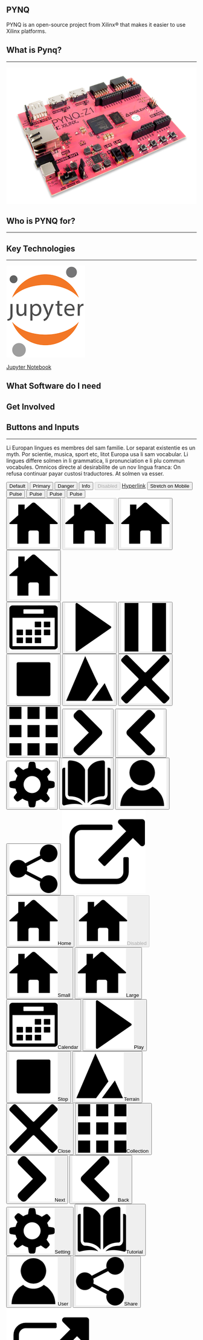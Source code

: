 <body>
  <div class="menu-container"></div>
  <div class="content-container">
    <div class="banner" style="background: url('img/dummy-background.jpeg') no-repeat center; background-size: cover; height: 400px;"></div>
    <div class="banner">
      <div class="banner-table flex-column">
        <div class="flex-row">
          <div class="flex-item flex-column">
            <h2 class="add-top-margin-small">PYNQ</h2>
            <p class="text">
              PYNQ is an open-source project from Xilinx® that makes it easier to use Xilinx platforms.
            </p>
          </div>
        </div>
      </div>
    </div>
    <div class="content">
      <div class="content-table flex-column">
        <!-------------------------------------------------------------------------------------------->
        <!--Start Intro-->
        <div class="flex-row">
          <div class="flex-item flex-column">
            <h2>What is Pynq?</h2>
            <hr>
            <p class="text">
              <img class="image image-wrap-text max-width-400" src="img/Pynq-z1.png">
              <zero-md src="./Index.md/Intro.md"></zero-md>
            </p>
          </div>
        </div>
        <!--End Intro-->
        <!-------------------------------------------------------------------------------------------->
        <!--Start Who Only-->
        <div class="flex-row">
          <div class="flex-item flex-column">
            <h2> Who is PYNQ for?</h2>
            <hr>
            <p class="text">
              <zero-md src="./Index.md/Who.md"></zero-md>
            </p>
          </div>
        </div>
        <!--End Who-->
        <!-------------------------------------------------------------------------------------------->
        <!--Start Key Only-->
        <div class="flex-row">
          <div class="flex-item flex-column full-width">
            <h2>Key Technologies</h2>
            <hr>
          </div>
        </div>
        <div class="flex-row">
          <div class="flex-item flex-item-stretch flex-column">
            <img class="image max-width-400" src="img/jupyter.png">
          </div>
          <div class="flex-item flex-item-stretch-4 flex-column">
            <p class="text">
              <a class="highlight-text" href="https://jupyter.org/">Jupyter Notebook</a><br>
              <zero-md src="./Index.md/Key.md"></zero-md>
            </p>
          </div>
        </div>
        <!--End List of Projects-->
        <div class="flex-row">
          <div class="flex-item flex-column">
            <h2>What Software do I need</h2>
            <p class="text">
              <zero-md src="./Index.md/What.md"></zero-md>
            </p>
            <h2>Get Involved</h2>
            <p class="text">
              <zero-md src="./Index.md/Get.md"></zero-md>
            </p>
          </div>
        </div>
        <!--End Text Only-->
        <!-------------------------------------------------------------------------------------------->
        <!--Start Text with Buttons-->
        <div class="flex-row">
          <div class="flex-item flex-column">
            <h2>Buttons and Inputs</h2>
            <hr>
            <p class="text">
              Li Europan lingues es membres del sam familie. Lor separat existentie es un myth. Por scientie, musica,
              sport etc, litot Europa usa li sam vocabular. Li lingues differe solmen in li grammatica, li pronunciation e
              li plu commun vocabules. Omnicos directe al desirabilite de un nov lingua franca: On refusa continuar payar
              custosi traductores. At solmen va esser.
            </p>
            <div class="control-group">
              <button class="custom-button">Default</button>
              <button class="custom-button custom-button-primary">Primary</button>
              <button class="custom-button custom-button-danger">Danger</button>
              <button class="custom-button custom-button-info">Info</button>
              <button class="custom-button" disabled>Disabled</button>
              <a class="custom-button" target="_blank" href="https://github.com/yenchiah/project-website-template" target="_blank">Hyperlink</a>
              <button class="custom-button custom-button-primary stretch-on-mobile">Stretch on Mobile</button>
            </div>
            <div class="control-group">
              <button class="custom-button pulse-black">Pulse</button>
              <button class="custom-button custom-button-primary pulse-primary">Pulse</button>
              <button class="custom-button custom-button-danger pulse-danger">Pulse</button>
              <button class="custom-button custom-button-info pulse-info">Pulse</button>
            </div>
            <div class="control-group">
              <button class="custom-button-flat"><img src="img/home.png"></button>
              <button class="custom-button-flat" disabled><img src="img/home.png"></button>
              <button class="custom-button-flat small"><img src="img/home.png"></button>
              <button class="custom-button-flat large"><img src="img/home.png"></button>
            </div>
            <div class="control-group">
              <button class="custom-button-flat"><img src="img/calendar.png"></button>
              <button class="custom-button-flat"><img src="img/play.png"></button>
              <button class="custom-button-flat"><img src="img/pause.png"></button>
              <button class="custom-button-flat"><img src="img/stop.png"></button>
              <button class="custom-button-flat"><img src="img/terrain.png"></button>
              <button class="custom-button-flat"><img src="img/close.png"></button>
              <button class="custom-button-flat"><img src="img/collection.png"></button>
              <button class="custom-button-flat"><img src="img/next.png"></button>
              <button class="custom-button-flat"><img src="img/back.png"></button>
              <button class="custom-button-flat"><img src="img/setting.png"></button>
              <button class="custom-button-flat"><img src="img/book.png"></button>
              <button class="custom-button-flat"><img src="img/user.png"></button>
              <button class="custom-button-flat"><img src="img/share.png"></button>
              <a class="custom-button-flat" href="https://github.com/yenchiah/project-website-template" target="_blank">
                <img src="img/link.png">
              </a>
            </div>
            <div class="control-group">
              <button class="custom-button-flat"><img src="img/home.png"><span>Home</span></button>
              <button class="custom-button-flat" disabled><img src="img/home.png"><span>Disabled</span></button>
              <button class="custom-button-flat small"><img src="img/home.png"><span>Small</span></button>
              <button class="custom-button-flat large"><img src="img/home.png"><span>Large</span></button>
            </div>
            <div class="control-group">
              <button class="custom-button-flat"><img src="img/calendar.png"><span>Calendar</span></button>
              <button class="custom-button-flat"><img src="img/play.png"><span>Play</span></button>
              <button class="custom-button-flat"><img src="img/stop.png"><span>Stop</span></button>
              <button class="custom-button-flat"><img src="img/terrain.png"><span>Terrain</span></button>
              <button class="custom-button-flat"><img src="img/close.png"><span>Close</span></button>
              <button class="custom-button-flat"><img src="img/collection.png"><span>Collection</span></button>
              <button class="custom-button-flat"><img src="img/next.png"><span>Next</span></button>
              <button class="custom-button-flat"><img src="img/back.png"><span>Back</span></button>
              <button class="custom-button-flat"><img src="img/setting.png"><span>Setting</span></button>
              <button class="custom-button-flat"><img src="img/book.png"><span>Tutorial</span></button>
              <button class="custom-button-flat"><img src="img/user.png"><span>User</span></button>
              <button class="custom-button-flat"><img src="img/share.png"><span>Share</span></button>
              <a class="custom-button-flat" href="https://github.com/yenchiah/project-website-template" target="_blank">
                <img src="img/link.png"><span>Hyperlink</span>
              </a>
              <button class="custom-button-flat stretch-on-mobile"><img src="img/play.png"><span>Stretch on Mobile</span></button>
            </div>
            <div class="control-group">
              <button class="custom-button-flat pulse-black"><img src="img/home.png"><span>Pulse</span></button>
              <button class="custom-button-flat pulse-primary"><img src="img/home.png"><span>Pulse</span></button>
              <button class="custom-button-flat pulse-danger"><img src="img/home.png"><span>Pulse</span></button>
              <button class="custom-button-flat pulse-info"><img src="img/home.png"><span>Pulse</span></button>
            </div>
            <p class="text">
              Ma quande lingues coalesce, li grammatica del resultant lingue es plu simplic e regulari quam ti del
              coalescent lingues. Li nov lingua franca va esser plu simplic e regulari quam li existent Europan lingues.
              It va esser tam simplic quam Occidental in fact, it va esser Occidental. A un Angleso it va semblar un
              simplificat Angles, quam un skeptic Cambridge amico dit me.
            </p>
          </div>
        </div>
        <div class="flex-row-space-between">
          <div class="flex-item flex-column">
            <p class="text badge-text">Large Badge Caption!</p>
          </div>
          <div class="flex-item flex-column">
            <div class="control-group">
              <a href="javascript:void(0)" target="_blank" class="custom-image-button">
                <img src="img/app-store-badge.png" width="150">
              </a>
              <a href="javascript:void(0)" target="_blank" class="custom-image-button">
                <img src="img/google-play-badge.png" width="150">
              </a>
            </div>
          </div>
        </div>
        <div class="flex-row">
          <div class="flex-item flex-column">
            <p class="text">
              Li Europan lingues es membres del sam familie. Lor separat existentie es un myth. Por scientie, musica,
              sport etc, litot Europa usa li sam vocabular. Li lingues differe solmen in li grammatica, li pronunciation e
              li plu commun vocabules. Omnicos directe al desirabilite de un nov lingua franca: On refusa continuar payar
              custosi traductores. At solmen va esser.
            </p>
            <div class="control-group">
              <input class="custom-textbox stretch-on-mobile" type="text" placeholder="e.g., 15213">
              <textarea class="custom-textbox stretch-on-mobile" placeholder="e.g., 15213"></textarea>
            </div>
            <div class="control-group">
              <input class="custom-textbox stretch-on-mobile" value="http://yenchiah.me/" type="text" readonly>
              <textarea class="custom-textbox stretch-on-mobile" readonly>Phasellus viverra nulla ut metus varius laoreet.</textarea>
            </div>
            <p class="text">
              Ma quande lingues coalesce, li grammatica del resultant lingue es plu simplic e regulari quam ti del
              coalescent lingues. Li nov lingua franca va esser plu simplic e regulari quam li existent Europan lingues.
              It va esser tam simplic quam Occidental in fact, it va esser Occidental. A un Angleso it va semblar un
              simplificat Angles, quam un skeptic Cambridge amico dit me.
            </p>
          </div>
        </div>
        <!--End Text with Buttons-->
        <!-------------------------------------------------------------------------------------------->
        <!--Start Text with Images and Image buttons-->
        <div class="flex-row">
          <div class="flex-item flex-column">
            <h2>Images and Image Button</h2>
            <hr>
            <p class="text">
              Li Europan lingues es membres del sam familie. Lor separat existentie es un myth. Por scientie, musica,
              sport etc, litot Europa usa li sam vocabular. Li lingues differe solmen in li grammatica, li pronunciation e
              li plu commun vocabules. Omnicos directe al desirabilite de un nov lingua franca: On refusa continuar payar
              custosi traductores. At solmen va esser.
            </p>
          </div>
        </div>
        <div class="flex-row-space-between">
          <div class="flex-item flex-column">
            <img class="image max-width-400" src="img/dummay-img.png">
            <p class="image-caption">Image Caption</p>
          </div>
          <div class="flex-item flex-column">
            <a href="https://github.com/yenchiah/project-website-template" target="_blank" class="image max-width-400">
              <img src="img/dummay-img.png">
            </a>
            <p class="image-caption">Image Button Caption</p>
          </div>
        </div>
        <div class="flex-row">
          <div class="flex-item flex-column">
            <p class="text">
              Li Europan lingues es membres del sam familie. Lor separat existentie es un myth. Por scientie, musica,
              sport etc, litot Europa usa li sam vocabular. Li lingues differe solmen in li grammatica, li pronunciation e
              li plu commun vocabules. Omnicos directe al desirabilite de un nov lingua franca: On refusa continuar payar
              custosi traductores. At solmen va esser.
            </p>
          </div>
        </div>
        <!--End Text with Images and Image buttons-->
        <!-------------------------------------------------------------------------------------------->
        <!--End Text around Image-->
        <!-------------------------------------------------------------------------------------------->
      </div>
    </div>
    <div class="banner" style="background: url('img/dummy-background.jpeg') no-repeat center; background-size: cover; height: 500px;">
      <div class="banner-table flex-column" style="background-color: rgba(0, 0, 0, 0.5);">
        <div class="flex-row">
          <div class="flex-item flex-column">
            <h2 class="no-top-margin">This is the banner area with photo</h2>
            <p class="text no-bottom-margin">
              Phasellus viverra nulla ut metus varius laoreet. Quisque rutrum. Aenean imperdiet. Etiam ultricies nisi vel
              augue. Curabitur ullamcorper ultricies nisi. Nam eget dui. Etiam rhoncus. Maecenas tempus, tellus eget
              condimentum rhoncus.
            </p>
          </div>
        </div>
      </div>
    </div>
    <div class="content">
      <div class="content-table flex-column">
        <!-------------------------------------------------------------------------------------------->
        <!--Start Text with Centered Image and Table-->
        <div class="flex-row">
          <div class="flex-item flex-column">
            <h2 class="no-top-margin">Centered Image and Table</h2>
            <hr>
            <p class="text">
              Li Europan lingues es membres del sam familie. Lor separat existentie es un myth. Por scientie, musica,
              sport etc, litot Europa usa li sam vocabular. Li lingues differe solmen in li grammatica, li pronunciation e
              li plu commun vocabules. Omnicos directe al desirabilite de un nov lingua franca: On refusa continuar payar
              custosi traductores. At solmen va esser.
            </p>
            <p class="text text-center graph-title">
              This is the title for the bottom image
            </p>
            <img class="image center max-width-400 add-top-margin-small" src="img/dummay-img.png">
            <p class="text">
              Li Europan lingues es membres del sam familie. Lor separat existentie es un myth. Por scientie, musica,
              sport etc, litot Europa usa li sam vocabular. Li lingues differe solmen in li grammatica, li pronunciation e
              li plu commun vocabules. Omnicos directe al desirabilite de un nov lingua franca: On refusa continuar payar
              custosi traductores. At solmen va esser.
            </p>
            <p class="text text-center graph-title">
              This is the title for the bottom table
            </p>
            <div class="custom-table-container center add-top-margin-small">
              <table class="custom-table">
                <thead>
                  <tr class="bg-color-gray">
                    <th>Number of</th>
                    <th class="text-center">Unique Users</th>
                    <th class="text-center">Smell Reports</th>
                    <th class="text-center">Interaction Events</th>
                  </tr>
                </thead>
                <tbody>
                  <tr>
                    <td>Enthusiasts</td>
                    <td class="text-center">9.4%</td>
                    <td class="text-center">50.6%</td>
                    <td class="text-center">44.8%</td>
                  </tr>
                  <tr class="bg-color-light-gray">
                    <td>Explorers</td>
                    <td class="text-center">36.1%</td>
                    <td class="text-center">37.3%</td>
                    <td class="text-center">27.3%</td>
                  </tr>
                  <tr>
                    <td>Contributors</td>
                    <td class="text-center">13.0%</td>
                    <td class="text-center">12.1%</td>
                    <td class="text-center">n/a</td>
                  </tr>
                  <tr class="bg-color-light-gray">
                    <td>Observers</td>
                    <td class="text-center">41.6%</td>
                    <td class="text-center">n/a</td>
                    <td class="text-center">27.9%</td>
                  </tr>
                </tbody>
                <tfoot>
                  <tr>
                    <td>Size (N)</td>
                    <td class="text-center">2,237</td>
                    <td class="text-center">8,112</td>
                    <td class="text-center">79,447</td>
                  </tr>
                </tfoot>
              </table>
            </div>
            <p class="text text-center graph-title">
              This is the title for the bottom very long scrollable table
            </p>
            <div class="custom-table-container center add-top-margin-small">
              <table class="custom-table">
                <thead>
                  <tr class="bg-color-gray">
                    <th class="text-center">Smell Rating</th>
                    <th class="text-center">2019</th>
                    <th class="text-center">2018</th>
                    <th class="text-center">2017</th>
                    <th class="text-center">2016</th>
                    <th class="text-center">2015</th>
                    <th class="text-center">2014</th>
                    <th class="text-center">2013</th>
                    <th class="text-center">2012</th>
                    <th class="text-center">2011</th>
                    <th class="text-center">2010</th>
                    <th class="text-center">2009</th>
                    <th class="text-center">2008</th>
                    <th class="text-center">2007</th>
                  </tr>
                </thead>
                <tbody>
                  <tr>
                    <td class="text-center">1</td>
                    <td class="text-center">1,711 (9.5%)</td>
                    <td class="text-center">1,199 (13.0%)</td>
                    <td class="text-center">1,658 (20.4%)</td>
                    <td class="text-center">1,199 (13.0%)</td>
                    <td class="text-center">1,658 (20.4%)</td>
                    <td class="text-center">1,199 (13.0%)</td>
                    <td class="text-center">1,658 (20.4%)</td>
                    <td class="text-center">1,199 (13.0%)</td>
                    <td class="text-center">1,658 (20.4%)</td>
                    <td class="text-center">1,199 (13.0%)</td>
                    <td class="text-center">1,658 (20.4%)</td>
                    <td class="text-center">1,199 (13.0%)</td>
                    <td class="text-center">1,658 (20.4%)</td>
                  </tr>
                  <tr class="bg-color-light-gray">
                    <td class="text-center">2</td>
                    <td class="text-center">798 (4.4%)</td>
                    <td class="text-center">497 (5.4%)</td>
                    <td class="text-center">665 (8.2%)</td>
                    <td class="text-center">497 (5.4%)</td>
                    <td class="text-center">665 (8.2%)</td>
                    <td class="text-center">497 (5.4%)</td>
                    <td class="text-center">665 (8.2%)</td>
                    <td class="text-center">497 (5.4%)</td>
                    <td class="text-center">665 (8.2%)</td>
                    <td class="text-center">497 (5.4%)</td>
                    <td class="text-center">665 (8.2%)</td>
                    <td class="text-center">497 (5.4%)</td>
                    <td class="text-center">665 (8.2%)</td>
                  </tr>
                  <tr>
                    <td class="text-center">3</td>
                    <td class="text-center">4,305 (23.9%)</td>
                    <td class="text-center">2,649 (28.8%)</td>
                    <td class="text-center">2,246 (27.7%)</td>
                    <td class="text-center">2,649 (28.8%)</td>
                    <td class="text-center">2,246 (27.7%)</td>
                    <td class="text-center">2,649 (28.8%)</td>
                    <td class="text-center">2,246 (27.7%)</td>
                    <td class="text-center">2,649 (28.8%)</td>
                    <td class="text-center">2,246 (27.7%)</td>
                    <td class="text-center">2,649 (28.8%)</td>
                    <td class="text-center">2,246 (27.7%)</td>
                    <td class="text-center">2,649 (28.8%)</td>
                    <td class="text-center">2,246 (27.7%)</td>
                  </tr>
                  <tr class="bg-color-light-gray">
                    <td class="text-center">4</td>
                    <td class="text-center">5,804 (32.3%)</td>
                    <td class="text-center">2,932 (31.9%)</td>
                    <td class="text-center">2,171 (26.8%)</td>
                    <td class="text-center">2,932 (31.9%)</td>
                    <td class="text-center">2,171 (26.8%)</td>
                    <td class="text-center">2,932 (31.9%)</td>
                    <td class="text-center">2,171 (26.8%)</td>
                    <td class="text-center">2,932 (31.9%)</td>
                    <td class="text-center">2,171 (26.8%)</td>
                    <td class="text-center">2,932 (31.9%)</td>
                    <td class="text-center">2,171 (26.8%)</td>
                    <td class="text-center">2,932 (31.9%)</td>
                    <td class="text-center">2,171 (26.8%)</td>
                  </tr>
                  <tr>
                    <td class="text-center">5</td>
                    <td class="text-center">5,356 (29.8%)</td>
                    <td class="text-center">1,918 (20.9%)</td>
                    <td class="text-center">1,372 (16.9%)</td>
                    <td class="text-center">1,918 (20.9%)</td>
                    <td class="text-center">1,372 (16.9%)</td>
                    <td class="text-center">1,918 (20.9%)</td>
                    <td class="text-center">1,372 (16.9%)</td>
                    <td class="text-center">1,918 (20.9%)</td>
                    <td class="text-center">1,372 (16.9%)</td>
                    <td class="text-center">1,918 (20.9%)</td>
                    <td class="text-center">1,372 (16.9%)</td>
                    <td class="text-center">1,918 (20.9%)</td>
                    <td class="text-center">1,372 (16.9%)</td>
                  </tr>
                </tbody>
                <tfoot>
                  <tr>
                    <td class="text-center">Sum</td>
                    <td class="text-center">17,974</td>
                    <td class="text-center">9,195</td>
                    <td class="text-center">8,112</td>
                    <td class="text-center">9,195</td>
                    <td class="text-center">8,112</td>
                    <td class="text-center">9,195</td>
                    <td class="text-center">8,112</td>
                    <td class="text-center">9,195</td>
                    <td class="text-center">8,112</td>
                    <td class="text-center">9,195</td>
                    <td class="text-center">8,112</td>
                    <td class="text-center">9,195</td>
                    <td class="text-center">8,112</td>
                  </tr>
                </tfoot>
              </table>
            </div>
            <p class="text">
              Li Europan lingues es membres del sam familie. Lor separat existentie es un myth. Por scientie, musica,
              sport etc, litot Europa usa li sam vocabular. Li lingues differe solmen in li grammatica, li pronunciation e
              li plu commun vocabules. Omnicos directe al desirabilite de un nov lingua franca: On refusa continuar payar
              custosi traductores. At solmen va esser.
            </p>
          </div>
        </div>
        <!--End Text with Centered Image and Table-->
        <!-------------------------------------------------------------------------------------------->
        <!--Start Text with Adaptive Image-->
        <div class="flex-row">
          <div class="flex-item flex-column">
            <h2>Adaptive Image</h2>
            <hr>
            <p class="text">
              Li Europan lingues es membres del sam familie. Lor separat existentie es un myth. Por scientie, musica,
              sport etc, litot Europa usa li sam vocabular. Li lingues differe solmen in li grammatica, li pronunciation e
              li plu commun vocabules. Omnicos directe al desirabilite de un nov lingua franca: On refusa continuar payar
              custosi traductores. At solmen va esser.
            </p>
            <a class="image adaptive-image" style="background-image: url('img/dummay-img-long.png'); min-height: 150px;" href="img/dummay-img-long.png" target="_blank"></a>
            <p class="text">
              Li Europan lingues es membres del sam familie. Lor separat existentie es un myth. Por scientie, musica,
              sport etc, litot Europa usa li sam vocabular. Li lingues differe solmen in li grammatica, li pronunciation e
              li plu commun vocabules. Omnicos directe al desirabilite de un nov lingua franca: On refusa continuar payar
              custosi traductores. At solmen va esser.
            </p>
          </div>
        </div>
        <!--End Text with Adaptive Image-->
        <!-------------------------------------------------------------------------------------------->
      </div>
    </div>
    <div class="banner" style="background: url('img/dummy-background.jpeg') no-repeat center; background-size: cover; height: 500px;"></div>
    <div class="banner">
      <div class="banner-table flex-column">
        <div class="flex-row">
          <div class="flex-item flex-column">
            <h2 class="add-top-margin-small">This is the two banner area with photo</h2>
            <p class="text">
              Phasellus viverra nulla ut metus varius laoreet. Quisque rutrum. Aenean imperdiet. Etiam ultricies nisi vel
              augue. Curabitur ullamcorper ultricies nisi. Nam eget dui. Etiam rhoncus. Maecenas tempus, tellus eget
              condimentum rhoncus.
            </p>
          </div>
        </div>
      </div>
    </div>
    <div class="content">
      <div class="content-table flex-column">
        <!-------------------------------------------------------------------------------------------->
        <!--Start Text with Images and Videos-->
        <div class="flex-row">
          <div class="flex-item flex-column">
            <h2 class="no-top-margin">Text with Images and Videos</h2>
            <hr>
            <p class="text">
              Ma quande lingues coalesce, li grammatica del resultant lingue es plu simplic e regulari quam ti del
              coalescent lingues. Li nov lingua franca va esser plu simplic e regulari quam li existent Europan lingues.
              It va esser tam simplic quam Occidental in fact, it va esser Occidental. A un Angleso it va semblar un
              simplificat Angles, quam un skeptic Cambridge amico dit me.
            </p>
          </div>
        </div>
        <div class="flex-row">
          <div class="flex-item flex-item-stretch flex-column">
            <img class="image" src="img/dummay-img.png">
          </div>
          <div class="flex-item flex-item-stretch flex-column">
            <p class="text">
              Sed ut perspiciatis unde omnis iste natus error sit voluptatem accusantium doloremque laudantium, totam rem
              aperiam, eaque ipsa quae ab illo inventore veritatis et quasi architecto beatae vitae dicta sunt explicabo.
              Nemo enim ipsam voluptatem quia voluptas sit aspernatur aut odit aut fugit, sed quia consequuntur magni
              dolores eos qui ratione voluptatem sequi nesciunt. Neque porro quisquam est, qui dolorem ipsum quia dolor
              sit amet, consectetur, adipisci velit, sed quia non numquam eius modi tempora incidunt ut labore et dolore
              magnam aliquam quaerat voluptatem. Sed ut perspiciatis unde.
            </p>
          </div>
        </div>
        <div class="flex-row">
          <div class="flex-item flex-item-stretch flex-column">
            <video preload controls autoplay loop muted playsinline class="image">
              <source src="vid/mov_bbb.mp4" type="video/mp4">
              Your browser does not support the video tag.
            </video>
          </div>
          <div class="flex-item flex-item-stretch flex-column">
            <p class="text">
              Sed ut perspiciatis unde omnis iste natus error sit voluptatem accusantium doloremque laudantium, totam rem
              aperiam, eaque ipsa quae ab illo inventore veritatis et quasi architecto beatae vitae dicta sunt explicabo.
              Nemo enim ipsam voluptatem quia voluptas sit aspernatur aut odit aut fugit, sed quia consequuntur magni
              dolores eos qui ratione voluptatem sequi nesciunt. Neque porro quisquam est, qui dolorem ipsum quia dolor
              sit amet, consectetur, adipisci velit, sed quia non numquam eius modi tempora incidunt ut labore et dolore
              magnam.
            </p>
          </div>
        </div>
        <div class="flex-row">
          <div class="flex-item flex-column">
            <p class="text">
              Ma quande lingues coalesce, li grammatica del resultant lingue es plu simplic e regulari quam ti del
              coalescent lingues. Li nov lingua franca va esser plu simplic e regulari quam li existent Europan lingues.
              It va esser tam simplic quam Occidental in fact, it va esser Occidental. A un Angleso it va semblar un
              simplificat Angles, quam un skeptic Cambridge amico dit me.
            </p>
          </div>
        </div>
        <div class="flex-row">
          <div class="flex-item flex-item-stretch-2 flex-column">
            <p class="text">
              Sed ut perspiciatis unde omnis iste natus error sit voluptatem accusantium doloremque laudantium, totam rem
              aperiam, eaque ipsa quae ab illo inventore veritatis et quasi architecto beatae vitae dicta sunt explicabo.
              Nemo enim ipsam voluptatem quia voluptas sit aspernatur aut odit aut fugit, sed quia consequuntur magni
              dolores eos qui ratione voluptatem sequi nesciunt. Neque porro quisquam est, qui dolorem ipsum quia dolor
              sit amet, consectetur, adipisci velit, sed quia non numquam eius modi tempora.
            </p>
          </div>
          <div class="flex-item flex-item-stretch flex-column">
            <img class="image" src="img/dummay-img.png">
          </div>
        </div>
        <div class="flex-row">
          <div class="flex-item flex-item-stretch-2 flex-column">
            <p class="text">
              Sed ut perspiciatis unde omnis iste natus error sit voluptatem accusantium doloremque laudantium, totam rem
              aperiam, eaque ipsa quae ab illo inventore veritatis et quasi architecto beatae vitae dicta sunt explicabo.
              Nemo enim ipsam voluptatem quia voluptas sit aspernatur aut odit aut fugit, sed quia consequuntur magni
              dolores eos qui ratione voluptatem sequi nesciunt. Neque porro quisquam est, qui dolorem ipsum quia dolor
              sit amet, consectetur, adipisci velit, sed quia non numquam eius modi tempora.
            </p>
          </div>
          <div class="flex-item flex-item-stretch flex-column">
            <video preload controls autoplay loop muted playsinline class="image">
              <source src="vid/mov_bbb.mp4" type="video/mp4">
              Your browser does not support the video tag.
            </video>
          </div>
        </div>
        <div class="flex-row">
          <div class="flex-item flex-item-stretch flex-column">
            <p class="text">
              Li Europan lingues es membres del sam familie. Lor separat existentie es un myth. Por scientie, musica,
              sport etc, litot Europa usa li sam vocabular. Li lingues differe solmen in li grammatica, li pronunciation e
              li plu commun vocabules. Omnicos directe al desirabilite de un nov lingua franca: On refusa continuar payar
              custosi traductores. At solmen va esser.
            </p>
          </div>
        </div>
        <!--End Text with Images and Videos-->
        <!-------------------------------------------------------------------------------------------->
        <!--Start Text with Iframe-->
        <div class="flex-row">
          <div class="flex-item flex-column">
            <h2>Iframe</h2>
            <hr>
            <p class="text">
              Phasellus viverra nulla ut metus varius laoreet. Quisque rutrum. Aenean imperdiet. Etiam ultricies nisi vel
              augue. Curabitur ullamcorper ultricies nisi. Nam eget dui. Etiam rhoncus. Maecenas tempus, tellus eget
              condimentum rhoncus, sem quam semper libero, sit amet adipiscing sem neque sed ipsum. Nam quam nunc, blandit
              vel, luctus pulvinar, hendrerit id, lorem.
            </p>
            <iframe class="iframe-in-body" src="http://yenchiah.me/geo-heatmap/smell.html"></iframe>
            <p class="text">
              Phasellus viverra nulla ut metus varius laoreet. Quisque rutrum. Aenean imperdiet. Etiam ultricies nisi vel
              augue. Curabitur ullamcorper ultricies nisi. Nam eget dui. Etiam rhoncus. Maecenas tempus, tellus eget
              condimentum rhoncus, sem quam semper libero, sit amet adipiscing sem neque sed ipsum. Nam quam nunc, blandit
              vel, luctus pulvinar, hendrerit id, lorem.
            </p>
          </div>
        </div>
        <!--END Text with Iframe-->
        <!-------------------------------------------------------------------------------------------->
        <!-------------------------------------------------------------------------------------------->
        <!--Start Gallery-->
        <div class="flex-row">
          <div class="flex-item flex-column">
            <h2>Gallery (responsive size)</h2>
            <hr>
            <p class="text">
              Phasellus viverra nulla ut metus varius laoreet. Quisque rutrum. Aenean imperdiet. Etiam ultricies nisi vel
              augue. Curabitur ullamcorper ultricies nisi. Nam eget dui. Etiam rhoncus. Maecenas tempus, tellus eget
              condimentum rhoncus, sem quam semper libero, sit amet adipiscing sem neque sed ipsum. Nam quam nunc, blandit
              vel, luctus pulvinar, hendrerit id, lorem.
            </p>
          </div>
        </div>
        <div class="gallery add-top-margin-small add-bottom-margin-small">
          <a href="javascript:void(0)" class="flex-column"><img src="img/dummay-img.png">
            <div>Image Caption</div>
          </a>
          <a href="javascript:void(0)" class="flex-column"><img src="img/dummay-img.png">
            <div>Image Caption</div>
          </a>
          <a href="javascript:void(0)" class="flex-column"><img src="img/dummay-img.png">
            <div>Image Caption</div>
          </a>
          <a href="javascript:void(0)" class="flex-column"><img src="img/dummay-img.png">
            <div>Image Caption</div>
          </a>
          <a href="javascript:void(0)" class="flex-column"><img src="img/dummay-img.png">
            <div>Image Caption</div>
          </a>
          <a href="javascript:void(0)" class="flex-column"><img src="img/dummay-img.png">
            <div>Image Caption</div>
          </a>
          <a href="javascript:void(0)" class="flex-column"><img src="img/dummay-img.png">
            <div>Image Caption</div>
          </a>
          <a href="javascript:void(0)" class="flex-column"><img src="img/dummay-img.png">
            <div>Image Caption</div>
          </a>
        </div>
        <div class="flex-row">
          <div class="flex-item flex-column">
            <p class="text">
              Phasellus viverra nulla ut metus varius laoreet. Quisque rutrum. Aenean imperdiet. Etiam ultricies nisi vel
              augue. Curabitur ullamcorper ultricies nisi. Nam eget dui. Etiam rhoncus. Maecenas tempus, tellus eget
              condimentum rhoncus, sem quam semper libero, sit amet adipiscing sem neque sed ipsum. Nam quam nunc, blandit
              vel, luctus pulvinar, hendrerit id, lorem.
            </p>
          </div>
        </div>
        <div class="gallery add-top-margin-small add-bottom-margin-small">
          <div class="flex-column">
            <img src="img/dummay-img.png">
            <h3>Phasellus Viverra</h3>
            <div>Quisque Rutrum</div>
            <div>
              <a href="http://yenchiah.me/project-website-template/" target="_blank">Website</a>
              &nbsp;|&nbsp;
              <a href="http://yenchiah.me/project-website-template/" target="_blank">LinkedIn</a>
            </div>
          </div>
          <div class="flex-column">
            <img src="img/dummay-img.png">
            <h3>Phasellus Viverra</h3>
            <div>Quisque Rutrum</div>
            <div>
              <a href="http://yenchiah.me/project-website-template/" target="_blank">Website</a>
              &nbsp;|&nbsp;
              <a href="http://yenchiah.me/project-website-template/" target="_blank">LinkedIn</a>
            </div>
          </div>
          <div class="flex-column">
            <img src="img/dummay-img.png">
            <h3>Phasellus Viverra</h3>
            <div>Quisque Rutrum</div>
            <div>
              <a href="http://yenchiah.me/project-website-template/" target="_blank">Website</a>
              &nbsp;|&nbsp;
              <a href="http://yenchiah.me/project-website-template/" target="_blank">LinkedIn</a>
            </div>
          </div>
          <div class="flex-column">
            <img src="img/dummay-img.png">
            <h3>Phasellus Viverra</h3>
            <div>Quisque Rutrum</div>
            <div>
              <a href="http://yenchiah.me/project-website-template/" target="_blank">Website</a>
              &nbsp;|&nbsp;
              <a href="http://yenchiah.me/project-website-template/" target="_blank">LinkedIn</a>
            </div>
          </div>
        </div>
        <div class="flex-row">
          <div class="flex-item flex-column">
            <p class="text">
              Phasellus viverra nulla ut metus varius laoreet. Quisque rutrum. Aenean imperdiet. Etiam ultricies nisi vel
              augue. Curabitur ullamcorper ultricies nisi. Nam eget dui. Etiam rhoncus. Maecenas tempus, tellus eget
              condimentum rhoncus, sem quam semper libero, sit amet adipiscing sem neque sed ipsum. Nam quam nunc, blandit
              vel, luctus pulvinar, hendrerit id, lorem.
            </p>
          </div>
        </div>
        <!--End Gallery-->
        <!-------------------------------------------------------------------------------------------->
        <!--Start Masonry-->
        <div class="flex-row">
          <div class="flex-item flex-column">
            <h2>Masonry (responsive size)</h2>
            <hr>
            <p class="text">
              Phasellus viverra nulla ut metus varius laoreet. Quisque rutrum. Aenean imperdiet. Etiam ultricies nisi vel
              augue. Curabitur ullamcorper ultricies nisi. Nam eget dui. Etiam rhoncus. Maecenas tempus, tellus eget
              condimentum rhoncus, sem quam semper libero, sit amet adipiscing sem neque sed ipsum. Nam quam nunc, blandit
              vel, luctus pulvinar, hendrerit id, lorem.
            </p>
          </div>
        </div>
        <div class="masonry add-top-margin-small add-bottom-margin-small">
          <figure>
            <img src="https://images.unsplash.com/photo-1485182708500-e8f1f318ba72?ixlib=rb-1.2.1&amp;ixid=MnwxMjA3fDB8MHxwaG90by1wYWdlfHx8fGVufDB8fHx8&amp;auto=format&amp;fit=crop&amp;w=1820&amp;q=80">
            <div>Credit: <a href="https://unsplash.com/@heftiba" target="_blank">Toa Heftiba</a></div>
            <figcaption>Phasellus viverra nulla!</figcaption>
          </figure>
          <figure>
            <img src="https://images.unsplash.com/photo-1590727264967-f26b2d31e3a1?ixlib=rb-1.2.1&amp;ixid=MnwxMjA3fDB8MHxwaG90by1wYWdlfHx8fGVufDB8fHx8&amp;auto=format&amp;fit=crop&amp;w=792&amp;q=80">
            <div>Credit: <a href="https://unsplash.com/@markusspiske" target="_blank">Markus Spiske</a></div>
            <figcaption>Nam eget dui, etiam rhoncus, maecenas tempus</figcaption>
          </figure>
          <figure>
            <img src="https://images.unsplash.com/photo-1528605248644-14dd04022da1?ixlib=rb-1.2.1&amp;ixid=MnwxMjA3fDB8MHxwaG90by1wYWdlfHx8fGVufDB8fHx8&amp;auto=format&amp;fit=crop&amp;w=1740&amp;q=80">
            <div>Credit: <a href="https://unsplash.com/@priscilladupreez" target="_blank">Priscilla Du Preez</a></div>
            <figcaption>Nam quam nunc, blandit vel, luctus pulvinar!!!</figcaption>
          </figure>
          <figure>
            <img src="https://images.unsplash.com/photo-1558023784-f8343393cb06?ixlib=rb-1.2.1&amp;ixid=MnwxMjA3fDB8MHxwaG90by1wYWdlfHx8fGVufDB8fHx8&amp;auto=format&amp;fit=crop&amp;w=870&amp;q=80">
            <div>Credit: <a href="https://unsplash.com/@frankielopez" target="_blank">Frankie Lopez</a></div>
            <figcaption>Pellentesque habitant morbi!</figcaption>
          </figure>
          <figure>
            <img src="https://images.unsplash.com/photo-1629036747901-6cad3758cd92?ixlib=rb-1.2.1&amp;ixid=MnwxMjA3fDB8MHxwaG90by1wYWdlfHx8fGVufDB8fHx8&amp;auto=format&amp;fit=crop&amp;w=772&amp;q=80">
            <div>Credit: <a href="https://unsplash.com/@zhugher" target="_blank">he zhu</a></div>
            <figcaption>Phasellus blandit leo ut odio.</figcaption>
          </figure>
          <figure>
            <img src="https://images.unsplash.com/photo-1477238134895-98438ad85c30?ixlib=rb-1.2.1&amp;ixid=MnwxMjA3fDB8MHxwaG90by1wYWdlfHx8fGVufDB8fHx8&amp;auto=format&amp;fit=crop&amp;w=2600&amp;q=80">
            <div>Credit: <a href="https://unsplash.com/@cant89" target="_blank">Davide Cantelli</a></div>
            <figcaption>Vestibulum ante ipsum primis</figcaption>
          </figure>
          <figure>
            <img src="https://images.unsplash.com/photo-1613946069412-38f7f1ff0b65?ixlib=rb-1.2.1&amp;ixid=MnwxMjA3fDB8MHxwaG90by1wYWdlfHx8fGVufDB8fHx8&amp;auto=format&amp;fit=crop&amp;w=870&amp;q=80">
            <div>Credit: <a href="https://unsplash.com/@simonkaremann" target="_blank">Simon Karemann</a></div>
            <figcaption>Aenean tellus metus, bibendum sed, posuere ac, mattis.</figcaption>
          </figure>
          <figure>
            <img src="https://images.unsplash.com/photo-1577985043696-8bd54d9f093f?ixlib=rb-1.2.1&amp;ixid=MnwxMjA3fDB8MHxwaG90by1wYWdlfHx8fGVufDB8fHx8&amp;auto=format&amp;fit=crop&amp;w=1740&amp;q=80">
            <div>Credit: <a href="https://unsplash.com/@adrienolichon" target="_blank">Adrien Olichon</a></div>
            <figcaption>Nunc nonummy metus vestibulum volutpat.</figcaption>
          </figure>
          <figure>
            <img src="https://images.unsplash.com/photo-1594788094620-4579ad50c7fe?ixlib=rb-1.2.1&amp;ixid=MnwxMjA3fDB8MHxwaG90by1wYWdlfHx8fGVufDB8fHx8&amp;auto=format&amp;fit=crop&amp;w=1742&amp;q=80">
            <div>Credit: <a href="https://unsplash.com/@mohammadshahhosseini" target="_blank">Mohammad Shahhosseini</a></div>
            <figcaption>Sed fringilla mauris sit amet nibh.</figcaption>
          </figure>
          <figure>
            <img src="https://images.unsplash.com/photo-1606761568499-6d2451b23c66?ixlib=rb-1.2.1&amp;ixid=MnwxMjA3fDB8MHxwaG90by1wYWdlfHx8fGVufDB8fHx8&amp;auto=format&amp;fit=crop&amp;w=1548&amp;q=80">
            <div>Credit: <a href="https://unsplash.com/@domlafou" target="_blank">Dom Fou</a></div>
            <figcaption>Vestibulum purus quam, scelerisque ut.</figcaption>
          </figure>
        </div>
        <div class="flex-row">
          <div class="flex-item flex-column">
            <p class="text">
              Phasellus viverra nulla ut metus varius laoreet. Quisque rutrum. Aenean imperdiet. Etiam ultricies nisi vel
              augue. Curabitur ullamcorper ultricies nisi. Nam eget dui. Etiam rhoncus. Maecenas tempus, tellus eget
              condimentum rhoncus, sem quam semper libero, sit amet adipiscing sem neque sed ipsum. Nam quam nunc, blandit
              vel, luctus pulvinar, hendrerit id, lorem.
            </p>
          </div>
        </div>
        <!--End Masonry-->
        <!-------------------------------------------------------------------------------------------->
        <!--Start Survey-->
        <div class="flex-row">
          <div class="flex-item flex-column">
            <h2>Survey</h2>
            <hr>
            <p class="text">
              Phasellus viverra nulla ut metus varius laoreet. Quisque rutrum. Aenean imperdiet. Etiam ultricies nisi vel
              augue. Curabitur ullamcorper ultricies nisi. Nam eget dui. Etiam rhoncus. Maecenas tempus, tellus eget
              condimentum rhoncus, sem quam semper libero, sit amet adipiscing sem neque sed ipsum. Nam quam nunc, blandit
              vel, luctus pulvinar, hendrerit id, lorem.
            </p>
            <div class="custom-survey add-top-margin add-bottom-margin">
              <span class="text">1. Maecenas tempus, tellus eget condimentum rhoncus, sem quam semper libero.</span>
              <div class="custom-radio-group-survey add-top-margin">
                <div><input type="radio" name="scenario-question-sq-1508-scale" value="2596" id="scenario-question-sq-1508-item-0"> <label class="break-long-url" for="scenario-question-sq-1508-item-0">Strongly Agree</label></div>
                <div><input type="radio" name="scenario-question-sq-1508-scale" value="2597" id="scenario-question-sq-1508-item-1"> <label class="break-long-url" for="scenario-question-sq-1508-item-1">Agree</label></div>
                <div><input type="radio" name="scenario-question-sq-1508-scale" value="2598" id="scenario-question-sq-1508-item-2"> <label class="break-long-url" for="scenario-question-sq-1508-item-2">Neutral</label></div>
                <div><input type="radio" name="scenario-question-sq-1508-scale" value="2599" id="scenario-question-sq-1508-item-3"> <label class="break-long-url" for="scenario-question-sq-1508-item-3">Disagree</label></div>
                <div><input type="radio" name="scenario-question-sq-1508-scale" value="2600" id="scenario-question-sq-1508-item-4"> <label class="break-long-url" for="scenario-question-sq-1508-item-4">Strongly Disagree</label></div>
              </div>
            </div>
            <div class="custom-survey add-top-margin add-bottom-margin">
              <span class="text">2. Maecenas tempus, tellus eget condimentum rhoncus, sem quam semper libero.</span>
              <div class="custom-radio-group-survey add-top-margin">
                <div><input type="checkbox" name="scenario-question-sq-1508-scale" value="2596" id="scenario-question-sq-1510-item-0"> <label class="break-long-url" for="scenario-question-sq-1510-item-0">Strongly Agree</label></div>
                <div><input type="checkbox" name="scenario-question-sq-1508-scale" value="2597" id="scenario-question-sq-1510-item-1"> <label class="break-long-url" for="scenario-question-sq-1510-item-1">Agree</label></div>
                <div><input type="checkbox" name="scenario-question-sq-1508-scale" value="2598" id="scenario-question-sq-1510-item-2"> <label class="break-long-url" for="scenario-question-sq-1510-item-2">Neutral</label></div>
                <div><input type="checkbox" name="scenario-question-sq-1508-scale" value="2599" id="scenario-question-sq-1510-item-3"> <label class="break-long-url" for="scenario-question-sq-1510-item-3">Disagree</label></div>
                <div><input type="checkbox" name="scenario-question-sq-1508-scale" value="2600" id="scenario-question-sq-1510-item-4"> <label class="break-long-url" for="scenario-question-sq-1510-item-4">Strongly Disagree</label></div>
              </div>
            </div>
            <div class="custom-survey add-top-margin add-bottom-margin">
              <span class="text">3. Do you have any comments for this study?</span>
              <textarea class="custom-textbox-survey add-top-margin" placeholder="(max 500 characters)" maxlength="500"></textarea>
            </div>
            <div class="custom-survey add-top-margin add-bottom-margin">
              <span class="text">4. Maecenas tempus, tellus eget condimentum rhoncus, sem quam semper libero.</span>
              <div class="custom-radio-group-survey image-only add-top-margin">
                <div> <input type="checkbox" name="scenario-question-sq-1545-scale" value="2720" id="scenario-question-sq-1545-item-2"><label for="scenario-question-sq-1545-item-2">
                    <figure><img src="https://images.unsplash.com/photo-1597914377769-db5167cb0221?ixlib=rb-1.2.1&amp;ixid=MnwxMjA3fDB8MHxwaG90by1wYWdlfHx8fGVufDB8fHx8&amp;auto=format&amp;fit=crop&amp;w=774&amp;q=80">
                      <div>Credit: Justus Menke</div>
                      <figcaption>Phasellus viverra nulla ut metus varius laoreet.</figcaption>
                    </figure>
                  </label> </div>
                <div> <input type="checkbox" name="scenario-question-sq-1545-scale" value="2726" id="scenario-question-sq-1545-item-4"><label for="scenario-question-sq-1545-item-4">
                    <figure><img src="https://images.unsplash.com/photo-1588196749597-9ff075ee6b5b?ixlib=rb-1.2.1&amp;ixid=MnwxMjA3fDB8MHxwaG90by1wYWdlfHx8fGVufDB8fHx8&amp;auto=format&amp;fit=crop&amp;w=2874&amp;q=80">
                      <div>Credit: Chris Montgomery</div>
                      <figcaption>Nam eget dui. Etiam rhoncus</figcaption>
                    </figure>
                  </label> </div>
                <div> <input type="checkbox" name="scenario-question-sq-1545-scale" value="2721" id="scenario-question-sq-1545-item-5"><label for="scenario-question-sq-1545-item-5">
                    <figure><img src="https://images.unsplash.com/photo-1506485338023-6ce5f36692df?ixlib=rb-1.2.1&amp;ixid=MnwxMjA3fDB8MHxwaG90by1wYWdlfHx8fGVufDB8fHx8&amp;auto=format&amp;fit=crop&amp;w=1740&amp;q=80">
                      <div>Credit: Jazmin Quaynor</div>
                      <figcaption>Etiam ultricies nisi vel augue.</figcaption>
                    </figure>
                  </label> </div>
              </div>
            </div>
            <p class="text">
              Phasellus viverra nulla ut metus varius laoreet. Quisque rutrum. Aenean imperdiet. Etiam ultricies nisi vel
              augue. Curabitur ullamcorper ultricies nisi. Nam eget dui. Etiam rhoncus. Maecenas tempus, tellus eget
              condimentum rhoncus, sem quam semper libero, sit amet adipiscing sem neque sed ipsum. Nam quam nunc, blandit
              vel, luctus pulvinar, hendrerit id, lorem.
            </p>
          </div>
        </div>
        <!--End Survey-->
        <!-------------------------------------------------------------------------------------------->
        <!--Start Credits-->
        <div class="flex-row">
          <div class="flex-item flex-item-stretch flex-column">
            <p class="text text-small text-italic add-top-margin-large">
              Credits: <span class="highlight-text">Organization One</span>: Author One and Author Two / <span class="highlight-text">Organization Two</span>: Author Three and Author Four
            </p>
          </div>
        </div>
        <!--End Credits-->
        <!-------------------------------------------------------------------------------------------->
      </div>
    </div>
    <div class="banner">
      <div class="banner-table flex-column">
        <div class="flex-row">
          <div class="flex-item flex-column">
            <h2>This is the footer area</h2>
            <p class="text add-bottom-margin-large">
              Phasellus viverra nulla ut metus varius laoreet. Quisque rutrum. Aenean imperdiet. Etiam ultricies nisi vel
              augue. Curabitur ullamcorper ultricies nisi. Nam eget dui. Etiam rhoncus. Maecenas tempus, tellus eget
              condimentum rhoncus, sem quam semper libero, sit amet adipiscing sem neque sed ipsum. Nam quam nunc, blandit
              vel, luctus pulvinar, hendrerit id, lorem.
            </p>
          </div>
        </div>
      </div>
    </div>
  </div>
</body>